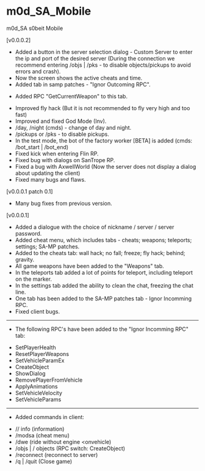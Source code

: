 # m0d_SA_Mobile
m0d_SA s0beit Mobile

[v0.0.0.2]
* Added a button in the server selection dialog - Custom Server to enter the ip and port of the desired server (During the connection we recommend entering /objs | /pks - to disable objects/pickups to avoid errors and crash).
* Now the screen shows the active cheats and time.
* Added tab in samp patches - "Ignor Outcoming RPC".
 - Added RPC "GetCurrentWeapon" to this tab.
* Improved fly hack (But it is not recommended to fly very high and too fast)
* Improved and fixed God Mode (Inv).
* /day, /night (cmds) - change of day and night.
* /pickups or /pks - to disable pickups.
* In the test mode, the bot of the factory worker [BETA] is added (cmds: /bot_start | /bot_end)
* Fixed kick when entering Flin RP.
* Fixed bug with dialogs on SanTrope RP.
* Fixed a bug with AxwellWorld (Now the server does not display a dialog about updating the client)
* Fixed many bugs and flaws.

[v0.0.0.1 patch 0.1]
* Many bug fixes from previous version.


[v0.0.0.1]

* Added a dialogue with the choice of nickname / server / server password.
* Added cheat menu, which includes tabs - cheats; weapons; teleports; settings; SA-MP patches.
* Added to the cheats tab: wall hack; no fall; freeze; fly hack; behind; gravity.
* All game weapons have been added to the "Weapons" tab.
* In the teleports tab added a lot of points for teleport, including teleport on the marker.
* In the settings tab added the ability to clean the chat, freezing the chat line.
* One tab has been added to the SA-MP patches tab - Ignor Incomming RPC.
* Fixed client bugs.

-------------------------------------------------------------------------
* The following RPC's have been added to the "Ignor Incomming RPC" tab:
- SetPlayerHealth
- ResetPlayerWeapons
- SetVehicleParamEx
- CreateObject
- ShowDialog
- RemovePlayerFromVehicle
- ApplyAnimations
- SetVehicleVelocity
- SetVehicleParams

-------------------------------------------------------------------------
* Added commands in client:
- // info (information)
- /modsa (cheat menu)
- /dwe (ride without engine <onvehicle)
- /objs | / objects (RPC switch: CreateObject)
- /reconnect (reconnect to server)
- /q | /quit (Close game)
